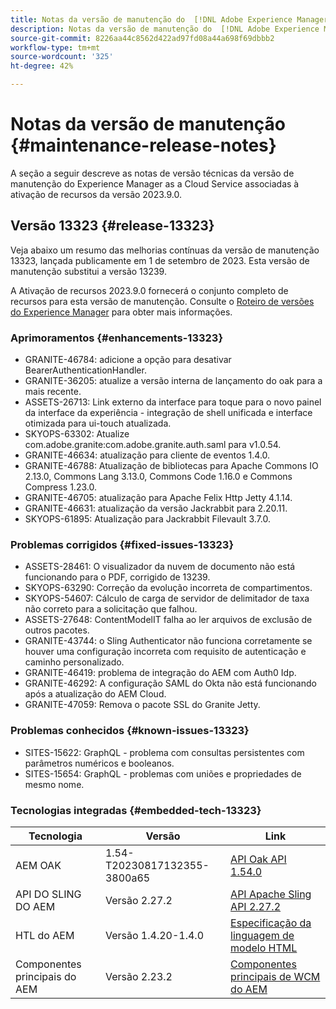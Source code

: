 ```yaml
---
title: Notas da versão de manutenção do  [!DNL Adobe Experience Manager]  as a Cloud Service associada à ativação de recurso 2023.9.0.
description: Notas da versão de manutenção do  [!DNL Adobe Experience Manager]  as a Cloud Service associada à ativação de recurso 2023.9.0.
source-git-commit: 8226aa44c8562d422ad97fd08a44a698f69dbbb2
workflow-type: tm+mt
source-wordcount: '325'
ht-degree: 42%

---
```


# Notas da versão de manutenção {#maintenance-release-notes}

A seção a seguir descreve as notas de versão técnicas da versão de manutenção do Experience Manager as a Cloud Service associadas à ativação de recursos da versão 2023.9.0.

## Versão 13323 {#release-13323}

Veja abaixo um resumo das melhorias contínuas da versão de manutenção 13323, lançada publicamente em 1 de setembro de 2023. Esta versão de manutenção substitui a versão 13239.

A Ativação de recursos 2023.9.0 fornecerá o conjunto completo de recursos para esta versão de manutenção. Consulte o [Roteiro de versões do Experience Manager](https://experienceleague.adobe.com/docs/experience-manager-release-information/aem-release-updates/update-releases-roadmap.html?lang=pt-BR) para obter mais informações.

### Aprimoramentos {#enhancements-13323}

- GRANITE-46784: adicione a opção para desativar BearerAuthenticationHandler.
- GRANITE-36205: atualize a versão interna de lançamento do oak para a mais recente.
- ASSETS-26713: Link externo da interface para toque para o novo painel da interface da experiência - integração de shell unificada e interface otimizada para ui-touch atualizada.
- SKYOPS-63302: Atualize com.adobe.granite:com.adobe.granite.auth.saml para v1.0.54.
- GRANITE-46634: atualização para cliente de eventos 1.4.0.
- GRANITE-46788: Atualização de bibliotecas para Apache Commons IO 2.13.0, Commons Lang 3.13.0, Commons Code 1.16.0 e Commons Compress 1.23.0.
- GRANITE-46705: atualização para Apache Felix Http Jetty 4.1.14.
- GRANITE-46631: atualização da versão Jackrabbit para 2.20.11.
- SKYOPS-61895: Atualização para Jackrabbit Filevault 3.7.0.

### Problemas corrigidos {#fixed-issues-13323}

- ASSETS-28461: O visualizador da nuvem de documento não está funcionando para o PDF, corrigido de 13239.
- SKYOPS-63290: Correção da evolução incorreta de compartimentos.
- SKYOPS-54607: Cálculo de carga de servidor de delimitador de taxa não correto para a solicitação que falhou.
- ASSETS-27648: ContentModelIT falha ao ler arquivos de exclusão de outros pacotes.
- GRANITE-43744: o Sling Authenticator não funciona corretamente se houver uma configuração incorreta com requisito de autenticação e caminho personalizado.
- GRANITE-46419: problema de integração do AEM com Auth0 Idp.
- GRANITE-46292: A configuração SAML do Okta não está funcionando após a atualização do AEM Cloud.
- GRANITE-47059: Remova o pacote SSL do Granite Jetty.

### Problemas conhecidos {#known-issues-13323}

- SITES-15622: GraphQL - problema com consultas persistentes com parâmetros numéricos e booleanos.
- SITES-15654: GraphQL - problemas com uniões e propriedades de mesmo nome.

### Tecnologias integradas {#embedded-tech-13323}

| Tecnologia | Versão | Link |
|---|---|---|
| AEM OAK | 1.54-T20230817132355-3800a65 | [API Oak API 1.54.0](https://www.javadoc.io/doc/org.apache.jackrabbit/oak-api/1.54.0/index.html) |
| API DO SLING DO AEM | Versão 2.27.2 | [API Apache Sling API 2.27.2](https://www.javadoc.io/doc/org.apache.sling/org.apache.sling.api/latest/index.html) |
| HTL do AEM | Versão 1.4.20-1.4.0 | [Especificação da linguagem de modelo HTML](https://github.com/adobe/htl-spec) |
| Componentes principais do AEM | Versão 2.23.2 | [Componentes principais de WCM do AEM](https://github.com/adobe/aem-core-wcm-components) |
